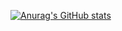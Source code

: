 [![Anurag's GitHub stats](https://github-readme-stats.vercel.app/api?username=wolfyman411)](https://github.com/anuraghazra/github-readme-stats)
